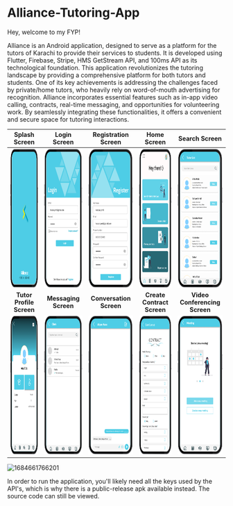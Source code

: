 
# Alliance-Tutoring-App

Hey, welcome to my FYP!

Alliance is an Android application, designed to serve as a platform for the tutors of Karachi to provide their services to students. It is developed using Flutter, Firebase, Stripe, HMS GetStream API, and 100ms API as its technological foundation. This application revolutionizes the tutoring landscape by providing a comprehensive platform for both tutors and students. One of its key achievements is addressing the challenges faced by private/home tutors, who heavily rely on word-of-mouth advertising for recognition. 
Alliance incorporates essential features such as in-app video calling, contracts, real-time messaging, and opportunities for volunteering work. By seamlessly integrating these functionalities, it offers a convenient and secure space for tutoring interactions.


|      **Splash Screen**      |      **Login Screen**      |      **Registration Screen**      |      **Home Screen**      |      **Search Screen**      |
|:--------------------------:|:--------------------------:|:--------------------------:|:--------------------------:|:--------------------------:|
| <img src="screenshots/Picture1.png" width="200" height="320" alt="Screen 1"> | <img src="screenshots/Picture2.png" width="200" height="320" alt="Screen 2"> | <img src="screenshots/Picture3.png" width="200" height="320" alt="Screen 3"> | <img src="screenshots/Picture5.png" width="200" height="320" alt="Screen 4"> | <img src="screenshots/Picture6.png" width="200" height="320" alt="Screen 5"> |
|      **Tutor Profile Screen**      |      **Messaging Screen**      |      **Conversation Screen**      |      **Create Contract Screen**      |      **Video Conferencing Screen**     |
| <img src="screenshots/Picture7.png" width="200" height="320" alt="Screen 6"> | <img src="screenshots/Picture11.png" width="200" height="320" alt="Screen 7"> | <img src="screenshots/Picture12.png" width="200" height="320" alt="Screen 8"> | <img src="screenshots/Picture13.png" width="200" height="320" alt="Screen 9"> | <img src="screenshots/Picture15.png" width="200" height="320" alt="Screen 10"> |







![1684661766201](https://github.com/Sarim-Sohail/Alliance-Tutoring-App/assets/66557538/9c389592-9952-4fc3-8c2b-83594918e2a6)

In order to run the application, you'll likely need all the keys used by the API's, which is why there is a public-release apk available instead. The source code can still be viewed.

